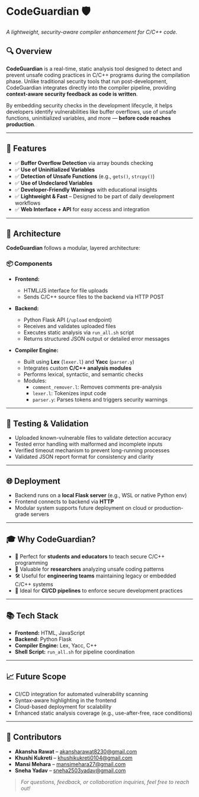 # CodeGuardian 🛡️  
*A lightweight, security-aware compiler enhancement for C/C++ code.*

## 🔍 Overview

**CodeGuardian** is a real-time, static analysis tool designed to detect and prevent unsafe coding practices in C/C++ programs during the compilation phase. Unlike traditional security tools that run post-development, CodeGuardian integrates directly into the compiler pipeline, providing **context-aware security feedback as code is written**.

By embedding security checks in the development lifecycle, it helps developers identify vulnerabilities like buffer overflows, use of unsafe functions, uninitialized variables, and more — **before code reaches production**.

---

## 🚀 Features

- ✅ **Buffer Overflow Detection** via array bounds checking  
- ✅ **Use of Uninitialized Variables**  
- ✅ **Detection of Unsafe Functions** (e.g., `gets()`, `strcpy()`)  
- ✅ **Use of Undeclared Variables**  
- ✅ **Developer-Friendly Warnings** with educational insights  
- ✅ **Lightweight & Fast** – Designed to be part of daily development workflows  
- ✅ **Web Interface + API** for easy access and integration  

---

## 🔧 Architecture

**CodeGuardian** follows a modular, layered architecture:

### 📦 Components
- **Frontend:**  
  - HTML/JS interface for file uploads  
  - Sends C/C++ source files to the backend via HTTP POST

- **Backend:**  
  - Python Flask API (`/upload` endpoint)  
  - Receives and validates uploaded files  
  - Executes static analysis via `run_all.sh` script  
  - Returns structured JSON output or detailed error messages

- **Compiler Engine:**  
  - Built using **Lex** (`lexer.l`) and **Yacc** (`parser.y`)  
  - Integrates custom **C/C++ analysis modules**  
  - Performs lexical, syntactic, and semantic checks  
  - Modules:
    - `comment_remover.l`: Removes comments pre-analysis  
    - `lexer.l`: Tokenizes input code  
    - `parser.y`: Parses tokens and triggers security warnings  

---

## 🧪 Testing & Validation

- Uploaded known-vulnerable files to validate detection accuracy  
- Tested error handling with malformed and incomplete inputs  
- Verified timeout mechanism to prevent long-running processes  
- Validated JSON report format for consistency and clarity  

---

## 🌐 Deployment

- Backend runs on a **local Flask server** (e.g., WSL or native Python env)  
- Frontend connects to backend via **HTTP**  
- Modular system supports future deployment on cloud or production-grade servers  

---

## 🎓 Why CodeGuardian?

- 📘 Perfect for **students and educators** to teach secure C/C++ programming  
- 🧪 Valuable for **researchers** analyzing unsafe coding patterns  
- 🛠️ Useful for **engineering teams** maintaining legacy or embedded C/C++ systems  
- 🔄 Ideal for **CI/CD pipelines** to enforce secure development practices  

---

## 📚 Tech Stack

- **Frontend:** HTML, JavaScript  
- **Backend:** Python Flask  
- **Compiler Engine:** Lex, Yacc, C++  
- **Shell Script:** `run_all.sh` for pipeline coordination  

---

## 📈 Future Scope

- CI/CD integration for automated vulnerability scanning  
- Syntax-aware highlighting in the frontend  
- Cloud-based deployment for scalability  
- Enhanced static analysis coverage (e.g., use-after-free, race conditions)

---

## 👥 Contributors

- **Akansha Rawat** – akansharawat8230@gmail.com  
- **Khushi Kukreti** – khushikukreti0104@gmail.com   
- **Mansi Mehara** – mansimehara27@gmail.com
- **Sneha Yadav** – sneha2503yadav@gmail.com  

> _For questions, feedback, or collaboration inquiries, feel free to reach out!_
